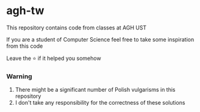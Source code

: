 # agh-tw
This repository contains code from classes at AGH UST

If you are a student of Computer Science feel free to take some inspiration from this code

Leave the ⭐ if it helped you somehow

### Warning
1. There might be a significant number of Polish vulgarisms in this repository
2. I don't take any responsibility for the correctness of these solutions 
